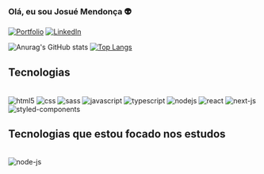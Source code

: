 ### Olá, eu sou Josué Mendonça 👽

[![Portfolio](https://img.shields.io/badge/website-000000?style=for-the-badge&logo=About.me&logoColor=white)](https://portfolio-nine-beryl-31.vercel.app)
[![LinkedIn](https://img.shields.io/badge/LinkedIn-0077B5?style=for-the-badge&logo=linkedin&logoColor=white)](https://www.linkedin.com/in/josué-n-mendonça-542409207/)

![Anurag's GitHub stats](https://github-readme-stats.vercel.app/api?username=josuenm&show_icons=true&theme=radical)
[![Top Langs](https://github-readme-stats.vercel.app/api/top-langs/?username=josuenm&layout=compact)](https://github.com/anuraghazra/github-readme-stats)

## Tecnologias

<div style="display: inline_block"><br/>
    <img 
        align="center" 
        alt="html5" 
        src="https://img.shields.io/badge/HTML5-E34F26?style=for-the-badge&logo=html5&logoColor=white" />
    <img 
        align="center" 
        alt="css" 
        src="https://img.shields.io/badge/CSS3-1572B6?style=for-the-badge&logo=css3&logoColor=white" />
    <img 
        align="center" 
        alt="sass" 
        src="https://img.shields.io/badge/Sass-CC6699?style=for-the-badge&logo=sass&logoColor=white" />
    <img 
        align="center" 
        alt="javascript" 
        src="https://img.shields.io/badge/JavaScript-F7DF1E?style=for-the-badge&logo=javascript&logoColor=black" />
    <img 
        align="center" 
        alt="typescript" 
        src="https://img.shields.io/badge/TypeScript-007ACC?style=for-the-badge&logo=typescript&logoColor=white" />
    <img 
        align="center" 
        alt="nodejs" 
        src="https://img.shields.io/badge/Node.js-339933?style=for-the-badge&logo=nodedotjs&logoColor=white" />
    <img 
        align="center" 
        alt="react" 
        src="https://img.shields.io/badge/React-20232A?style=for-the-badge&logo=react&logoColor=61DAFB" />
    <img 
        align="center" 
        alt="next-js" 
        src="https://img.shields.io/badge/next.js-000000?style=for-the-badge&logo=nextdotjs&logoColor=white" />
    <img 
        align="center" 
        alt="styled-components" 
        src="https://img.shields.io/badge/styled--components-DB7093?style=for-the-badge&logo=styled-components&logoColor=white" />
</div>

## Tecnologias que estou focado nos estudos

<div style="display: inline_block"><br/>
   <!-- <img
      align="center" 
      alt="react-native"
      src="https://img.shields.io/badge/React_Native-20232A?style=for-the-badge&logo=react&logoColor=61DAFB" /> -->
   <img
      align="center" 
      alt="node-js"
      src="https://img.shields.io/badge/Node.js-339933?style=for-the-badge&logo=nodedotjs&logoColor=white" />
   <!-- <img
      align="center" 
      alt="adonis-js"
      src="https://img.shields.io/badge/adonis%20js-220052?style=for-the-badge&logo=adonisjs&logoColor=white" /> -->
</div>
